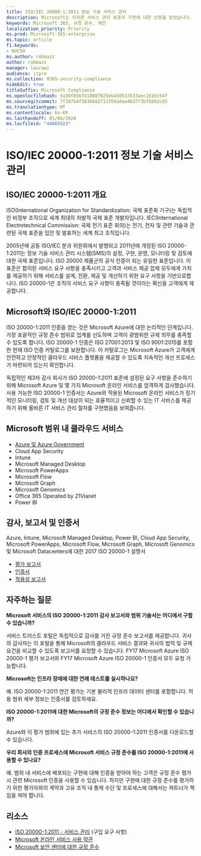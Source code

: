 ```yaml
---
title: ISO/IEC 20000-1:2011 정보 기술 서비스 관리
description: Microsoft는 이러한 서비스 관리 표준의 구현에 대한 인증을 받았습니다.
keywords: Microsoft 365, 규정 준수, 제안
localization_priority: Priority
ms.prod: Microsoft-365-enterprise
ms.topic: article
f1.keywords:
- NOCSH
ms.author: robmazz
author: robmazz
manager: laurawi
audience: itpro
ms.collection: M365-security-compliance
hideEdit: true
titleSuffix: Microsoft Compliance
ms.openlocfilehash: 5a30f856f418807025eb450537633aec1616c54f
ms.sourcegitcommit: 7f307b4f583b602f11f69adae46d7f3bf6982c65
ms.translationtype: HT
ms.contentlocale: ko-KR
ms.lasthandoff: 05/06/2020
ms.locfileid: "44065923"
---
```

# <a name="isoiec-20000-12011-information-technology-service-management"></a>ISO/IEC 20000-1:2011 정보 기술 서비스 관리

## <a name="isoiec-20000-12011-overview"></a>ISO/IEC 20000-1:2011 개요

ISO(International Organization for Standardization: 국제 표준화 기구)는 독립적인 비정부 조직으로 세계 최대의 자발적 국제 표준 개발자입니다. IEC(International Electrotechnical Commission: 국제 전기 표준 회의)는 전기, 전자 및 관련 기술과 관련된 국제 표준을 입안 및 발표하는 세계 최고 조직입니다.  
  
2005년에 공동 ISO/IEC 분과 위원회에서 발행되고 2011년에 개정된 ISO 20000-1:2011는 정보 기술 서비스 관리 시스템(SMS)의 설정, 구현, 운영, 모니터링 및 검토에 대한 국제 표준입니다. ISO 20000 제품군의 공식 인증이 되는 유일한 표준입니다. 이 표준은 합의된 서비스 요구 사항을 충족시키고 고객과 서비스 제공 업체 모두에게 가치를 제공하기 위해 서비스를 설계, 전환, 제공 및 개선하기 위한 요구 사항을 기반으로합니다. ISO 20000-1은 조직이 서비스 요구 사항이 충족될 것이라는 확신을 고객에게 제공합니다.

## <a name="microsoft-and-isoiec-20000-12011"></a>Microsoft와 ISO/IEC 20000-1:2011

ISO 20000-1:2011 인증을 얻는 것은 Microsoft Azure에 대한 논리적인 단계입니다. 가장 포괄적인 규정 준수 범위로 업계를 선도하며 고객이 광범위한 규제 의무를 충족할 수 있도록 합니다. ISO 20000-1 인증은 ISO 27001:2013 및 ISO 9001:2015를 포함한 현재 ISO 인증 카탈로그를 보완합니다. 이 카탈로그는 Microsoft Azure가 고객에게 안전하고 안정적인 클라우드 서비스 플랫폼을 제공할 수 있도록 지속적인 개선 프로세스가 마련되어 있는지 확인합니다.  
  
독립적인 제3자 감사 회사가 ISO 20000-1:2011 표준에 설정된 요구 사항을 준수하기 위해 Microsoft Azure 및 몇 가지 Microsoft 온라인 서비스를 엄격하게 검사했습니다. 사용 가능한 ISO 20000-1 인증서는 Azure와 적용된 Microsoft 온라인 서비스가 정기적인 모니터링, 검토 및 개선 대상이 되는 효율적이고 신뢰할 수 있는 IT 서비스를 제공하기 위해 올바른 IT 서비스 관리 절차를 구현했음을 보여줍니다.

## <a name="microsoft-in-scope-cloud-services"></a>Microsoft 범위 내 클라우드 서비스

- [Azure 및 Azure Government](https://aka.ms/AzureCompliance)
- Cloud App Security
- Intune
- Microsoft Managed Desktop
- Microsoft PowerApps
- Microsoft Flow
- Microsoft Graph
- Microsoft Genomics
- Office 365 Operated by 21Vianet
- Power BI

## <a name="audits-reports-and-certificates"></a>감사, 보고서 및 인증서

Azure, Intune, Microsoft Managed Desktop, Power BI, Cloud App Security, Microsoft PowerApps, Microsoft Flow, Microsoft Graph, Microsoft Genomics 및 Microsoft Datacenters에 대한 2017 ISO 20000-1 설명서

- [평가 보고서](https://go.microsoft.com/fwlink/p/?linkid=2077810)
- [인증서](https://go.microsoft.com/fwlink/p/?linkid=2077815)
- [적용성 보고서](https://aka.ms/AzureISO20000StatementofApplicability)

## <a name="frequently-asked-questions"></a>자주하는 질문

**Microsoft 서비스의 ISO 20000-1:2011 감사 보고서와 범위 기술서는 어디에서 구할 수 있습니까?**

서비스 트러스트 포털은 독립적으로 감사를 거친 규정 준수 보고서를 제공합니다. 귀사의 감사자는 이 포털을 통해 Microsoft의 클라우드 서비스 결과와 귀사의 법적 및 규제 요건을 비교할 수 있도록 보고서를 요청할 수 있습니다. FY17 Microsoft Azure ISO 20000-1 평가 보고서와 FY17 Microsoft Azure ISO 20000-1 인증서 모두 요청 가능합니다.

**Microsoft는 인프라 장애에 대한 연례 테스트를 실시하나요?**

예. ISO 20000-1:2011 연간 평가는 기본 물리적 인프라 데이터 센터를 포함합니다. 적용 범위 세부 정보는 인증서를 검토하세요.

**ISO 20000-1:2011에 대한 Microsoft의 규정 준수 정보는 어디에서 확인할 수 있습니까?**

Azure와 이 평가 범위에 있는 추가 서비스의 ISO 20000-1:2011 인증서를 다운로드할 수 있습니다.

**우리 회사의 인증 프로세스에 Microsoft 서비스 규정 준수를 ISO 20000-1:2011에 사용할 수 있나요?**

예. 범위 내 서비스에 배포되는 구현에 대해 인증을 받아야 하는 고객은 규정 준수 평가 시 관련 Microsoft 인증을 사용할 수 있습니다. 하지만 구현에 대한 규정 준수를 평가하기 위한 평가자와의 계약과 고유 조직 내 통제 수단 및 프로세스에 대해서는 파트너가 책임을 져야 합니다.

## <a name="resources"></a>리소스

- [ISO 20000-1:2011 - 서비스 관리](https://www.iso.org/standard/51986.html) (구입 요구 사항)
- [Microsoft 온라인 서비스 사용 약관](https://aka.ms/Online-Services-Terms)
- [Microsoft 보안 센터에 대한 규정 준수](https://www.microsoft.com/trust-center/compliance/compliance-overview)
